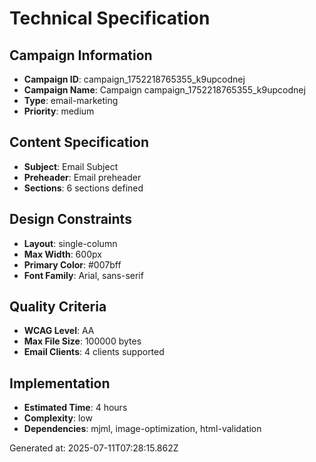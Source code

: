 # Technical Specification

## Campaign Information
- **Campaign ID**: campaign_1752218765355_k9upcodnej
- **Campaign Name**: Campaign campaign_1752218765355_k9upcodnej
- **Type**: email-marketing
- **Priority**: medium

## Content Specification
- **Subject**: Email Subject
- **Preheader**: Email preheader
- **Sections**: 6 sections defined

## Design Constraints
- **Layout**: single-column
- **Max Width**: 600px
- **Primary Color**: #007bff
- **Font Family**: Arial, sans-serif

## Quality Criteria
- **WCAG Level**: AA
- **Max File Size**: 100000 bytes
- **Email Clients**: 4 clients supported

## Implementation
- **Estimated Time**: 4 hours
- **Complexity**: low
- **Dependencies**: mjml, image-optimization, html-validation

Generated at: 2025-07-11T07:28:15.862Z
